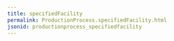 ```yaml
---
title: specifiedFacility
permalink: ProductionProcess.specifiedFacility.html
jsonid: productionprocess_specifiedfacility
---
```


